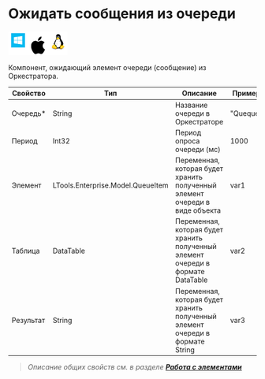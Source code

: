 # Ожидать сообщения из очереди

![](<../../../../.gitbook/assets/image (815).png>)

Компонент, ожидающий элемент очереди (сообщение) из Оркестратора.


| Свойство   | Тип    | Описание                 | Пример
| ---------- | ------ | ------------------------ | ---------
| Очередь\*  | String | Название очереди в Оркестраторе | "Queque"
| Период     | Int32  | Период опроса очереди (мс) | 1000
| Элемент    | LTools.Enterprise.Model.QueueItem | Переменная, которая будет хранить полученный элемент очереди в виде объекта| var1
| Таблица    | DataTable | Переменная, которая будет хранить полученный элемент очереди в формате DataTable | var2
| Результат  | String | Переменная, которая будет хранить полученный элемент очереди в формате String | var3

> *Описание общих свойств см. в разделе [**Работа с элементами**](https://docs.primo-rpa.ru/primo-rpa/primo-studio/process/elements)*

  
